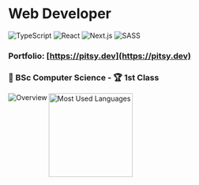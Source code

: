 # Web Developer
![TypeScript](https://img.shields.io/badge/typescript-%23007ACC.svg?style=for-the-badge&logo=typescript&logoColor=white)
![React](https://img.shields.io/badge/react-%2320232a.svg?style=for-the-badge&logo=react&logoColor=%2361DAFB)
![Next.js](https://img.shields.io/badge/Next.js-black?style=for-the-badge&logo=next.js&logoColor=white)
![SASS](https://img.shields.io/badge/SASS-hotpink.svg?style=for-the-badge&logo=SASS&logoColor=white)

### Portfolio: [https://pitsy.dev](https://pitsy.dev)

### 📝 BSc Computer Science - 🏆 1st Class

<img align="left" src="https://github-readme-stats.vercel.app/api?username=DanielPitfield&show_icons=true&theme=radical&border_radius=10&disable_animations=true&hide_border=true&text_bold=false&hide_rank=true&hide=issues&card_width=300&custom_title=Overview" alt="Overview">

<img align="left" height=170 src="https://github-readme-stats.vercel.app/api/top-langs/?username=DanielPitfield&layout=compact&show_icons=true&langs_count=6&hide=HTML,CSS&theme=radical&border_radius=10&disable_animations=true&hide_border=true&text_bold=false&card_width=241" alt="Most Used Languages">
